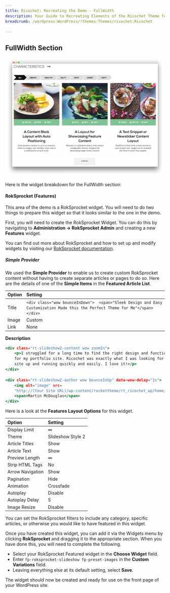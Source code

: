 ```yaml
---
title: Ricochet: Recreating the Demo - FullWidth
description: Your Guide to Recreating Elements of the Ricochet Theme for WordPress
breadcrumb: /wordpress:WordPress/!themes:Themes/ricochet:Ricochet

---
```


FullWidth Section
-----

![FullWidth](assets/demo_7.jpeg)

Here is the widget breakdown for the FullWidth section:

#### RokSprocket (Features)

This area of the demo is a RokSprocket widget. You will need to do two things to prepare this widget so that it looks similar to the one in the demo.

First, you will need to create the RokSprocket Widget. You can do this by navigating to **Administration -> RokSprocket Admin** and creating a new **Features** widget.

You can find out more about RokSprocket and how to set up and modify widgets by visiting our [RokSprocket documentation](../../plugins/roksprocket/).

##### Simple Provider

We used the **Simple Provider** to enable us to create custom RokSprocket content without having to create separate articles or pages to do so. Here are the details of one of the **Simple Items** in the **Featured Article List**.

| Option |                                                            Setting                                                            |
| :----- | :---------------------------------------------------------------------------------------------------------------------------- |
| Title  | `<div class="wow bounceInDown">  <span>"Sleek Design and Easy Customization Made this the Perfect Theme for Me"</span></div>` |
| Image  | Custom                                                                                                                        |
| Link   | None                                                                                                                          |

**Description**

~~~ .html
<div class="rt-slideshow2-content wow zoomIn">
    <p>I struggled for a long time to find the right design and functionality
    for my portfolio site. Ricochet was exactly what I was looking for to get my
    site up and running quickly and easily. I love it!</p>
</div>

<div class="rt-slideshow2-author wow bounceInUp" data-wow-delay="1s">
    <img alt="image" src=
    "http://(Your Site URL)/wp-content/rockettheme/rt_ricochet_wp/home/fp-fullwidth/img-author-01.jpg">
    <span>Martin McDouglas</span>
</div>
~~~

Here is a look at the **Features Layout Options** for this widget.

|      Option      |      Setting      |
| :--------------- | :---------------- |
| Display Limit    | ∞                 |
| Theme            | Slideshow Style 2 |
| Article Titles   | Show              |
| Article Text     | Show              |
| Preview Length   | ∞                 |
| Strip HTML Tags  | No                |
| Arrow Navigation | Show              |
| Pagination       | Hide              |
| Animation        | Crossfade         |
| Autoplay         | Disable           |
| Autoplay Delay   | 5                 |
| Image Resize     | Disable           |

You can set the RokSprocket filters to include any category, specific articles, or otherwise you would like to have featured in this widget.

Once you have created this widget, you can add it via the Widgets menu by clicking **RokSprocket** and dragging it to the appropriate section. When you have done this, you will need to complete the following.

* Select your RokSprocket Featured widget in the **Choose Widget** field.
* Enter `fp-roksprocket-slideshow fp-preset-images` in the **Custom Variations** field.
* Leaving everything else at its default setting, select **Save**.

The widget should now be created and ready for use on the front page of your WordPress site.
